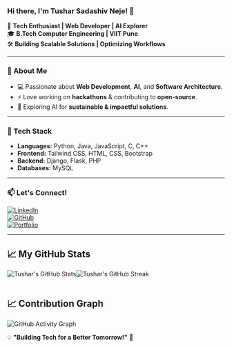 ### Hi there, I'm Tushar Sadashiv Neje! 👋

🚀 **Tech Enthusiast | Web Developer | AI Explorer**  
🎓 **B.Tech Computer Engineering | VIIT Pune**  
🛠️ **Building Scalable Solutions | Optimizing Workflows**  

---

### 🌟 About Me
- 💻 Passionate about **Web Development**, **AI**, and **Software Architecture**.
- ⚡ Love working on **hackathons** & contributing to **open-source**.
- 🎯 Exploring AI for **sustainable & impactful solutions**.

---

### 🔨 Tech Stack
- **Languages:** Python, Java, JavaScript, C, C++
- **Frontend:** Tailwind CSS, HTML, CSS, Bootstrap
- **Backend:** Django, Flask, PHP
- **Databases:** MySQL

---

### 📫 Let's Connect!
[![LinkedIn](https://img.shields.io/badge/LinkedIn-Connect-blue?logo=linkedin)](https://www.linkedin.com/in/tushar-neje/)  
[![GitHub](https://img.shields.io/badge/GitHub-Follow-black?logo=github)](https://github.com/tusharneje-07)  
[![Portfolio](https://img.shields.io/badge/Portfolio-Visit-green?logo=googlechrome)](https://tusharneje.online)

---

## 📈 My GitHub Stats

<div align="center" style="display: flex; overflow:scroll; gap:2;">
  <img src="https://github-readme-stats.vercel.app/api?username=tusharneje-07&theme=react&hide_border=true&show_icons=true&count_private=true" alt="Tushar's GitHub Stats"/>
  <!-- <img src="https://github-readme-stats.vercel.app/api/top-langs/?username=tusharneje-07&theme=react&hide_border=true&layout=compact" width="45%" alt="Tushar's Most Used Languages"/> -->
  <img src="https://github-readme-streak-stats.herokuapp.com/?user=tusharneje-07&theme=react&hide_border=true" alt="Tushar's GitHub Streak"/>
</div>

<br/>

<div align="center">
  
</div>


## 📈 Contribution Graph
![GitHub Activity Graph](https://github-readme-activity-graph.vercel.app/graph?username=tusharneje-07&theme=react-dark&hide_border=true)


💡 **"Building Tech for a Better Tomorrow!"** 🚀

